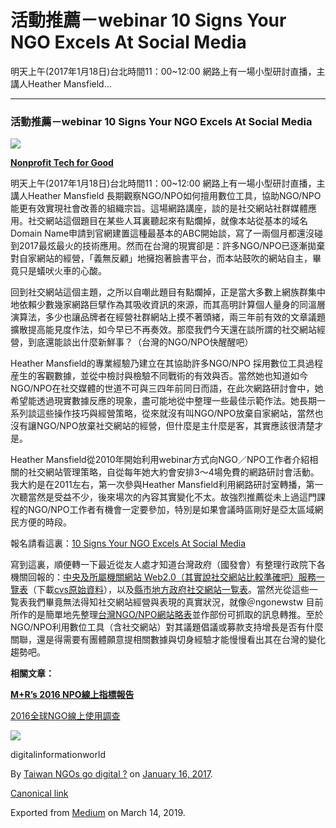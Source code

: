 活動推薦－webinar 10 Signs Your NGO Excels At Social Media
=====================================================

明天上午(2017年1月18日)台北時間11：00~12:00 網路上有一場小型研討直播，主講人Heather Mansfield…

* * *

### 活動推薦－webinar 10 Signs Your NGO Excels At Social Media

![](https://cdn-images-1.medium.com/max/800/1*nQc8Uwtm68Ep9UIMCLDvCQ.png)

[**Nonprofit Tech for Good**](http://www.nptechforgood.com/)

明天上午(2017年1月18日)台北時間11：00~12:00 網路上有一場小型研討直播，主講人Heather Mansfield 長期觀察NGO/NPO如何擅用數位工具，協助NGO/NPO能更有效實現社會改善的組織宗旨。這場網路講座，談的是社交網站社群媒體應用。社交網站這個題目在某些人耳裏聽起來有點爛掉，就像本站從基本的域名Domain Name申請到官網建置這種最基本的ABC開始談，寫了一兩個月都還沒碰到2017最炫最火的技術應用。然而在台灣的現實卻是：許多NGO/NPO已逐漸拋棄對自家網站的經營，「義無反顧」地擁抱著臉書平台，而本站鼓吹的網站自主，畢竟只是蟻吠火車的心酸。

回到社交網站這個主題，之所以自嘲此題目有點爛掉，正是當大多數上網族群集中地依賴少數幾家網路巨擘作為其吸收資訊的來源，而其高明計算個人量身的同溫層演算法，多少也讓品牌者在經營社群網站上摸不著頭緒，兩三年前有效的文章議題擴散提高能見度作法，如今早已不再奏效。那麼我們今天還在談所謂的社交網站經營，到底還能談出什麼新鮮事？（台灣的NGO/NPO快醒醒吧）

Heather Mansfield的專業經驗乃建立在其協助許多NGO/NPO 採用數位工具過程産生的客觀數據，並從中檢討與檢驗不同戰術的有效與否。當然她也知道如今NGO/NPO在社交媒體的世道不可與三四年前同日而語，在此次網路研討會中，她希望能透過現實數據反應的現象，盡可能地從中整理一些最佳示範作法。她長期一系列談這些操作技巧與經營策略，從來就沒有叫NGO/NPO放棄自家網站，當然也沒有讓NGO/NPO放棄社交網站的經營，但什麼是主什麼是客，其實應該很清楚才是。

Heather Mansfield從2010年開始利用webinar方式向NGO／NPO工作者介紹相關的社交網站管理策略，自從每年她大約會安排3～4場免費的網路研討會活動。我大約是在2011左右，第一次參與Heather Mansfield利用網路研討室轉播，第一次聽當然是受益不少，後來場次的內容其實變化不太。故強烈推薦從未上過這門課程的NGO/NPO工作者有機會一定要參加，特別是如果會議時區剛好是亞太區域網民方便的時段。

報名請看這裏：[10 Signs Your NGO Excels At Social Media](https://www.ongood.ngo/info/resources/10-signs-your-ngo-excels-at-social-media)

寫到這裏，順便轉一下最近從友人處才知道台灣政府（國發會）有整理行政院下各機關回報的：[中央及所屬機關網站 Web2.0（其實說社交網站比較準確吧）服務一覽表](http://www.webguide.nat.gov.tw/index.php/ch/share/index.html)（下載[cvs原始資料](http://www.webguide.nat.gov.tw/index.php/ch/read_file/home/id/467/app/downloads.html)），以及[縣市地方政府社交網站一覧表](http://www.webguide.nat.gov.tw/index.php/ch/share/city.html)。當然光從這些一覧表我們畢竟無法得知社交網站經營與表現的真實狀況，就像＠ngonewstw 目前所作的是簡單地先整理[台灣NGO/NPO網站略表](https://github.com/twngo/ngonewstw)並作部份可抓取的訊息轉推。至於NGO/NPO利用數位工具（含社交網站）對其議題倡議或募款支持增長是否有什麼關聯，還是得需要有團體願意提相關數據與切身經驗才能慢慢看出其在台灣的變化趨勢吧。

**相關文章：**

[**M+R’s 2016 NPO線上指標報告**](https://medium.twngo.xyz/m-rs-2016-npo%E7%B7%9A%E4%B8%8A%E6%8C%87%E6%A8%99%E5%A0%B1%E5%91%8A-5f3598cf9d5f#.d5a3so2ed)

[2016全球NGO線上使用調查](https://medium.twngo.xyz/2016%E5%85%A8%E7%90%83ngo%E7%B7%9A%E4%B8%8A%E4%BD%BF%E7%94%A8%E8%AA%BF%E6%9F%A5-310c034c4989#.2a7cw4adg)

![](https://cdn-images-1.medium.com/max/800/1*ApWgmHYgF0lWQnddAjUrJQ.png)

digitalinformationworld

By [Taiwan NGOs go digital ?](https://medium.com/@twngo) on [January 16, 2017](https://medium.com/p/370295f09ab0).

[Canonical link](https://medium.com/@twngo/%E6%B4%BB%E5%8B%95%E6%8E%A8%E8%96%A6-webinar-10-signs-your-ngo-excels-at-social-media-370295f09ab0)

Exported from [Medium](https://medium.com) on March 14, 2019.